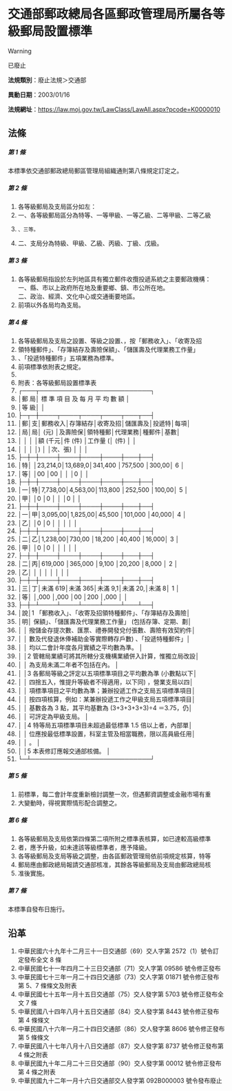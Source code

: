 # 交通部郵政總局各區郵政管理局所屬各等級郵局設置標準
> [!WARNING]
> 已廢止

**法規類別**：廢止法規＞交通部

**異動日期**：2003/01/16  

**法規網址**：https://law.moj.gov.tw/LawClass/LawAll.aspx?pcode=K0000010



## 法條
##### 第 1 條
本標準依交通部郵政總局郵區管理局組織通則第八條規定訂定之。

##### 第 2 條
1. 各等級郵局及支局區分如左：　　　　　　　　　　　　　　　
1. 一、各等級郵局區分為特等、一等甲級、一等乙級、二等甲級、二等乙級
1.     、三等。　　　　　　　　　　　　　　　　　　　
1. 二、支局分為特級、甲級、乙級、丙級、丁級、戊級。　　　

##### 第 3 條
1. 各等級郵局指設於左列地區具有獨立郵件收攬投遞系統之主要郵政機構：  
一、縣、市以上政府所在地及重要鄉、鎮、市公所在地。　　  
二、政治、經濟、文化中心或交通衝要地區。　　　　　　　
1. 前項以外各局均為支局。　　　　　　　　　　　　　　　　　

##### 第 4 條
1. 各等級郵局及支局之設置、等級之設置、，按「郵務收入」、「收寄及招
1. 領特種郵件」、「存簿結存及壽險保額」、「儲匯壽及代理業務工作量」
1. 、「投遞特種郵件」五項業務為標準。
1. 前項標準依附表之規定。
1. 
1. 附表：各等級郵局設置標準表
1. ┌───┬──────────────────────────┐
1. │郵  局│     標  準  項  目  及  每  月  平  均  數  額     │
1. │等  級│                                                    │
1. ├─┬─┼────┬────┬────┬────┬───┬──┤
1. │郵│支│郵務收入│存簿結存│收寄及招│儲匯壽及│投遞特│每項│
1. │局│局│ (元)   │及壽險保│領特種郵│代理業務│種郵件│基數│
1. │  │  │        │額 (千元│件 (件) │工作量 (│ (件) │    │
1. │  │  │        │)       │        │次、張) │      │    │
1. ├─┼─┼────┼────┼────┼────┼───┼──┤
1. │特│  │23,214,0│13,689,0│341,400 │757,500 │300,00│ 6  │
1. │等│  │00      │00      │        │        │0     │    │
1. ├─┼─┼────┼────┼────┼────┼───┼──┤
1. │一│特│7,738,00│4,563,00│113,800 │252,500 │100,00│ 5  │
1. │甲│  │0       │0       │        │        │0     │    │
1. ├─┼─┼────┼────┼────┼────┼───┼──┤
1. │一│甲│3,095,00│1,825,00│45,500  │101,000 │40,000│ 4  │
1. │乙│  │0       │0       │        │        │      │    │
1. ├─┼─┼────┼────┼────┼────┼───┼──┤
1. │二│乙│1,238,00│730,00  │18,200  │40,400  │16,000│ 3  │
1. │甲│  │0       │0       │        │        │      │    │
1. ├─┼─┼────┼────┼────┼────┼───┼──┤
1. │二│丙│619,000 │365,000 │9,100   │20,200  │8,000 │ 2  │
1. │乙│  │        │        │        │        │      │    │
1. ├─┼─┼────┼────┼────┼────┼───┼──┤
1. │三│丁│未滿 619│未滿 365│未滿 9,1│未滿 20,│未滿 8│ 1  │
1. │等│  │,000    │,000    │00      │200     │,000  │    │
1. ├─┼─┴────┴────┴────┴────┴───┴──┤
1. │說│1 「郵務收入」、「收寄及招領特種郵件」、「存簿結存及壽險│
1. │明│  保額」、「儲匯壽及代理業務工作量」 (包括存簿、定期、劃│
1. │  │  撥儲金存提次數、匯票、禮券開發兌付張數、壽險有效契約件│
1. │  │  數及代發退休俸補助金等實際轉存戶數) 、「投遞特種郵件」│
1. │  │  均以二會計年度各月實績之平均數為準。                  │
1. │  │2 管轄局業績可將其所轄分支機構業績併入計算，惟獨立局改設│
1. │  │  為支局未滿二年者不包括在內。                          │
1. │  │3 各郵局等級之評定以五項標準項目之平均數為準 (小數點以下│
1. │  │  四捨五入，惟提升等級者不得適用，以下同) ，營業支局以四│
1. │  │  項標準項目之平均數為準；兼辦投遞工作之支局五項標準項目│
1. │  │  按四項核算，例如：某兼辦投遞工作之甲級支局五項標準項目│
1. │  │  基數各為 3  點，其平均基數為 (3+3+3+3+3)÷4 ＝3.75，仍│
1. │  │  可評定為甲級支局。                                    │
1. │  │4 特等局五項標準項目未超過最低標準 1.5  倍以上者，內部單│
1. │  │  位應按最低標準設置，科室主管及相當職務，限以高員級任用│
1. │  │  。                                                    │
1. │  │5 本表修訂應報交通部核備。                              │
1. └─┴────────────────────────────┘

##### 第 5 條
1. 前標準，每二會計年度重新檢討調整一次，但遇郵資調整或金融市場有重
1. 大變動時，得視實際情形配合調整之。

##### 第 6 條
1. 各等級郵局及支局依第四條第二項所附之標準表核算，如已達較高級標準
1. 者，應予升級，如未達該等級標準者，應予降級。　　　　
1. 各等級郵局及支局等級之調整，由各區郵政管理局依前項規定核算，特等
1. 郵局應由郵政總局報請交通部核准，其餘各等級郵局及支局由郵政總局核
1. 准後實施。

##### 第 7 條
本標準自發布日施行。

## 沿革
1. 中華民國六十九年十二月三十一日交通部（69）交人字第 2572（1）號令訂定發布全文 8  條
1. 中華民國七十一年四月二十三日交通部（71）交人字第 09586  號令修正發布
1. 中華民國七十三年一月二十四日交通部（73）交人字第 01871  號令修正發布第 5、7 條條文及附表
1. 中華民國七十五年一月十五日交通部（75）交人發字第 5703 號令修正發布全文 7  條
1. 中華民國八十四年八月十五日交通部（84）交人發字第 8443 號令修正發布第 4  條條文
1. 中華民國八十六年一月二十四日交通部（86）交人發字第 8606 號令修正發布第 5  條條文
1. 中華民國八十七年八月十八日交通部（87）交人發字第 8737 號令修正發布第 4  條之附表
1. 中華民國九十年二月二十三日交通部（90）交人發字第 00012  號令修正發布第 4  條之附表
1. 中華民國九十二年一月十六日交通部交人發字第 092B000003 號令發布廢止
